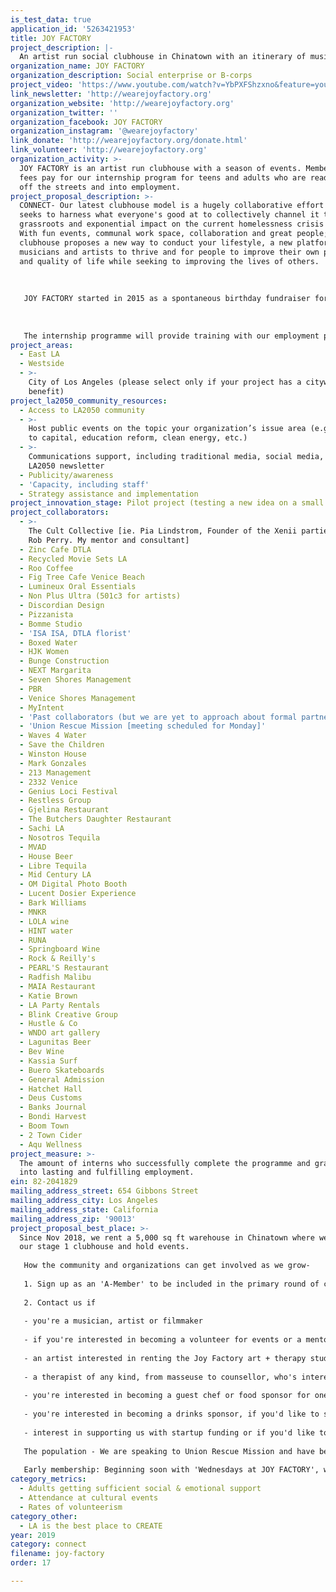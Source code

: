 ```yaml
---
is_test_data: true
application_id: '5263421953'
title: JOY FACTORY
project_description: |-
  An artist run social clubhouse in Chinatown with an itinerary of music and art events, supper clubs, movie nights, Factory Forum speaker events and wellness studio sessions. Profits fund a bespoke internship program for people who are ready to get off the streets and into employment, while receiving one on one mentorship with well matched clubhouse members. Our interns are equal members of the clubhouse, receiving all the massage and self care sessions that the paying members do but with no charge, free professional training with our employment partners, free confidence building therapy with experienced counsellors and showers prior to sessions. 
organization_name: JOY FACTORY
organization_description: Social enterprise or B-corps
project_video: 'https://www.youtube.com/watch?v=YbPXFShzxno&feature=youtu.be'
link_newsletter: 'http://wearejoyfactory.org'
organization_website: 'http://wearejoyfactory.org'
organization_twitter: ''
organization_facebook: JOY FACTORY
organization_instagram: '@wearejoyfactory'
link_donate: 'http://wearejoyfactory.org/donate.html'
link_volunteer: 'http://wearejoyfactory.org'
organization_activity: >-
  JOY FACTORY is an artist run clubhouse with a season of events. Membership
  fees pay for our internship program for teens and adults who are ready to get
  off the streets and into employment.
project_proposal_description: >-
  CONNECT- Our latest clubhouse model is a hugely collaborative effort which
  seeks to harness what everyone's good at to collectively channel it towards a
  grassroots and exponential impact on the current homelessness crisis in LA.
  With fun events, communal work space, collaboration and great people; our
  clubhouse proposes a new way to conduct your lifestyle, a new platform for
  musicians and artists to thrive and for people to improve their own purpose
  and quality of life while seeking to improving the lives of others.
   
   
   
   JOY FACTORY started in 2015 as a spontaneous birthday fundraiser for former BBC news journalist and Producer, Susannah Orchard to help rehabilitate Syrian refugee families. This first birthday festival brought 250 people all paying $45 which raised $8k for Save the Children to buy enough blankets to keep 900 Syrian families warm during the winter months in Lebanon. Since then, the fundraisers have been attended by up to 600 people and featured artists such as Conrad Sewell, Turbotito, Grizfolk, DJ Goldierocks, Restavrant, Puscie Jones, Henry Pope and many more, as well as live artists, art auctions, whisky and tequila sponsors, beer and wine, Pizzanista, Myintent and Photobooths. Our latest event raised $10k after expenses for Puerto Rico.
   
   
   
   The internship programme will provide training with our employment partners, therapy with trained professionals who have experience counseling people at this final stage of homelessness, and one on one mentorship throughout the programme with volunteers from the clubhouse. Candidates who are ready for this kind of internship will be nominated by our housing partners and will join the programme based on an assessment by our qualified counsellors. Interns who are successful in completing the programme will be supported into employment with one of our employment partners, who will have signed up for a minimum committment of hires per year.
project_areas:
  - East LA
  - Westside
  - >-
    City of Los Angeles (please select only if your project has a citywide
    benefit)
project_la2050_community_resources:
  - Access to LA2050 community
  - >-
    Host public events on the topic your organization’s issue area (e.g. access
    to capital, education reform, clean energy, etc.) 
  - >-
    Communications support, including traditional media, social media, and
    LA2050 newsletter
  - Publicity/awareness
  - 'Capacity, including staff'
  - Strategy assistance and implementation
project_innovation_stage: Pilot project (testing a new idea on a small scale to prove feasibility)
project_collaborators:
  - >-
    The Cult Collective [ie. Pia Lindstrom, Founder of the Xenii parties with
    Rob Perry. My mentor and consultant]
  - Zinc Cafe DTLA
  - Recycled Movie Sets LA
  - Roo Coffee
  - Fig Tree Cafe Venice Beach
  - Lumineux Oral Essentials
  - Non Plus Ultra (501c3 for artists)
  - Discordian Design
  - Pizzanista
  - Bomme Studio
  - 'ISA ISA, DTLA florist'
  - Boxed Water
  - HJK Women
  - Bunge Construction
  - NEXT Margarita
  - Seven Shores Management
  - PBR
  - Venice Shores Management
  - MyIntent
  - 'Past collaborators (but we are yet to approach about formal partnership):'
  - 'Union Rescue Mission [meeting scheduled for Monday]'
  - Waves 4 Water
  - Save the Children
  - Winston House
  - Mark Gonzales
  - 213 Management
  - 2332 Venice
  - Genius Loci Festival
  - Restless Group
  - Gjelina Restaurant
  - The Butchers Daughter Restaurant
  - Sachi LA
  - Nosotros Tequila
  - MVAD
  - House Beer
  - Libre Tequila
  - Mid Century LA
  - OM Digital Photo Booth
  - Lucent Dosier Experience
  - Bark Williams
  - MNKR
  - LOLA wine
  - HINT water
  - RUNA
  - Springboard Wine
  - Rock & Reilly's
  - PEARL'S Restaurant
  - Radfish Malibu
  - MAIA Restaurant
  - Katie Brown
  - LA Party Rentals
  - Blink Creative Group
  - Hustle & Co
  - WNDO art gallery
  - Lagunitas Beer
  - Bev Wine
  - Kassia Surf
  - Buero Skateboards
  - General Admission
  - Hatchet Hall
  - Deus Customs
  - Banks Journal
  - Bondi Harvest
  - Boom Town
  - 2 Town Cider
  - Aqu Wellness
project_measure: >-
  The amount of interns who successfully complete the programme and graduate
  into lasting and fulfilling employment.
ein: 82-2041829
mailing_address_street: 654 Gibbons Street
mailing_address_city: Los Angeles
mailing_address_state: California
mailing_address_zip: '90013'
project_proposal_best_place: >-
  Since Nov 2018, we rent a 5,000 sq ft warehouse in Chinatown where we house
  our stage 1 clubhouse and hold events.
   
   How the community and organizations can get involved as we grow-
   
   1. Sign up as an 'A-Member' to be included in the primary round of clubhouse memberships for $150 per 3 month calendar season for access to every 'Wednesdays at JOY FACTORY' event. This will include an art opening, movie night, Factory Forum talks, art closing and supper club if there's a fifth Wednesday. All events will include live music. The first 30 members to sign up will retain their primary A-membership rate for the entire year, while enjoying the more expensive X Member privileges for no extra charge, as we evolve to upgrade programming and facilities.
   
   2. Contact us if
   
   - you're a musician, artist or filmmaker
   
   - if you're interested in becoming a volunteer for events or a mentor
   
   - an artist interested in renting the Joy Factory art + therapy studio by the hour, with a 'first come first served' shared calendar and your own locker, or if you're an artist interested in volunteering as a mentor to one of our interns.
   
   - a therapist of any kind, from masseuse to counsellor, who's interested in renting the art + therapy studio for your own clients by the hour, with a 'first come first served' shared calendar and your own locker, or interest in volunteering pro-bono hours to our interns or to our clubhouse members in exchange for cheap rent.
   
   - you're interested in becoming a guest chef or food sponsor for one of our supper clubs.
   
   - you're interested in becoming a drinks sponsor, if you'd like to sponsor us in-kind or monetarily as a brand
   
   - interest in supporting us with startup funding or if you'd like to talk about investing in us
   
   The population - We are speaking to Union Rescue Mission and have been connected to Midnight Mission, Homeboy Industries, LA Conservation Core, Electronic Waste and others who we plan to speak with next week about how we best cater for the homelessness population. We plan to serve and mentor both underprivileged teenagers and adults.
   
   Early membership: Beginning soon with 'Wednesdays at JOY FACTORY', within the month you'll be able to enjoy an art opening, movie night, Factory Forum talks with cocktails and compelling speakers addressing possible solutions and providing research about the root of the homelessness crisis in LA. The 4th Wednesday will be the art closing, and for every month that has a 5th Wednesday, we'll have a supper club. All of these events will have a live music element and respect and support for new rising artists will be a big part of what we seek to do, giving a platform and consciously elevating everyone who performs at the clubhouse. Our full tiered membership model is below, and we'll be working towards this and increasing the itinerary and price packages of new memberships as we evolve.
category_metrics:
  - Adults getting sufficient social & emotional support
  - Attendance at cultural events
  - Rates of volunteerism
category_other:
  - LA is the best place to CREATE
year: 2019
category: connect
filename: joy-factory
order: 17

---
```

